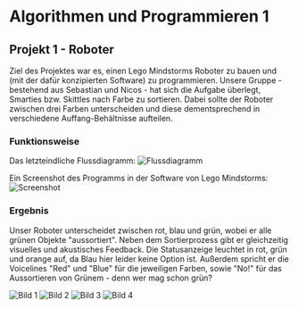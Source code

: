 # Algorithmen und Programmieren 1

## Projekt 1 - Roboter

Ziel des Projektes war es, einen Lego Mindstorms Roboter zu bauen und (mit der dafür konzipierten Software) zu programmieren.
Unsere Gruppe - bestehend aus Sebastian und Nicos - hat sich die Aufgabe überlegt, Smarties bzw. Skittles nach Farbe zu sortieren.
Dabei sollte der Roboter zwischen drei Farben unterscheiden und diese dementsprechend in verschiedene Auffang-Behältnisse aufteilen.

### Funktionsweise

Das letzteindliche Flussdiagramm:
![Flussdiagramm](bilder/flowchart.png)

Ein Screenshot des Programms in der Software von Lego Mindstorms:
![Screenshot](bilder/screenshot.png)

### Ergebnis

Unser Roboter unterscheidet zwischen rot, blau und grün, wobei er alle grünen Objekte "aussortiert".
Neben dem Sortierprozess gibt er gleichzeitig visuelles und akustisches Feedback.
Die Statusanzeige leuchtet in rot, grün und orange auf, da Blau hier leider keine Option ist.
Außerdem spricht er die Voicelines "Red" und "Blue" für die jeweiligen Farben, sowie "No!" für das Aussortieren von Grünem - denn wer mag schon grün?

![Bild 1](bilder/robot_1.png)
![Bild 2](bilder/robot_2.png)
![Bild 3](bilder/robot_3.png)
![Bild 4](bilder/robot_4.png)

